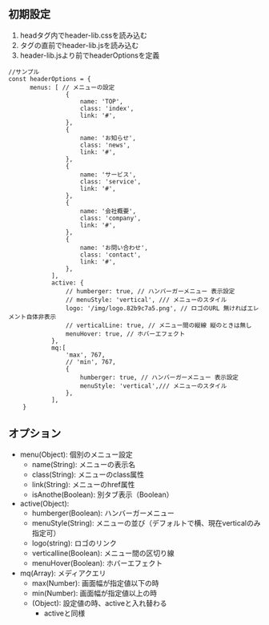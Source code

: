 ## 初期設定

1. headタグ内でheader-lib.cssを読み込む
2. </body>タグの直前でheader-lib.jsを読み込む
3. header-lib.jsより前でheaderOptionsを定義

```
//サンプル
const headerOptions = {
      menus: [ // メニューの設定
                {
                    name: 'TOP',
                    class: 'index',
                    link: '#',
                },
                {
                    name: 'お知らせ',
                    class: 'news',
                    link: '#',
                },
                {
                    name: 'サービス',
                    class: 'service',
                    link: '#',
                },
                {
                    name: '会社概要',
                    class: 'company',
                    link: '#',
                },
                {
                    name: 'お問い合わせ',
                    class: 'contact',
                    link: '#',
                },
            ],
            active: {
                // humberger: true, // ハンバーガーメニュー 表示設定
                // menuStyle: 'vertical', /// メニューのスタイル
                logo: '/img/logo.82b9c7a5.png', // ロゴのURL 無ければエレメント自体非表示
                // verticalLine: true, // メニュー間の縦線 縦のときは無し
                menuHover: true, // ホバーエフェクト
            },
            mq:[
                'max', 767,
                // 'min', 767,
                {
                    humberger: true, // ハンバーガーメニュー 表示設定
                    menuStyle: 'vertical',/// メニューのスタイル
                },
            ],
    }

```

## オプション

- menu(Object): 個別のメニュー設定
    - name(String): メニューの表示名
    - class(String): メニューのclass属性
    - link(String): メニューのhref属性
    - isAnothe(Boolean): 別タブ表示（Boolean）
- active(Object):
    - humberger(Boolean): ハンバーガーメニュー
    - menuStyle(String): メニューの並び（デフォルトで横、現在verticalのみ指定可）
    - logo(string): ロゴのリンク
    - verticalline(Boolean): メニュー間の区切り線
    - menuHover(Boolean): ホバーエフェクト
- mq(Array): メディアクエリ
    - max(Number): 画面幅が指定値以下の時
    - min(Number): 画面幅が指定値以上の時
    - (Object): 設定値の時、activeと入れ替わる
        - activeと同様
